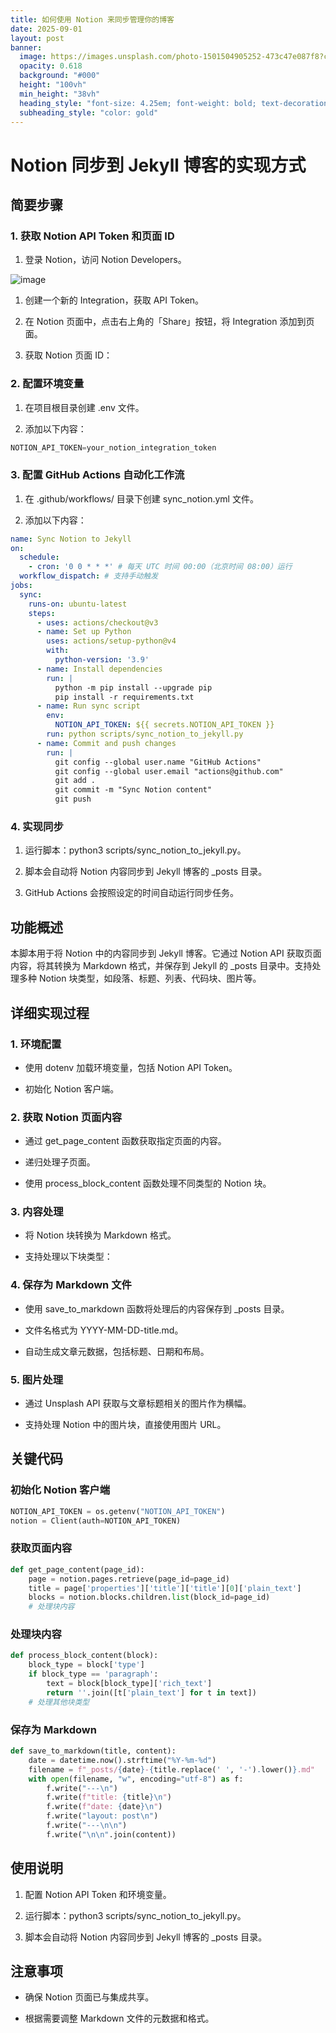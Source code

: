 ```yaml
---
title: 如何使用 Notion 来同步管理你的博客
date: 2025-09-01
layout: post
banner:
  image: https://images.unsplash.com/photo-1501504905252-473c47e087f8?crop=entropy&cs=tinysrgb&fit=max&fm=jpg&ixid=M3w2OTIwMzJ8MHwxfHJhbmRvbXx8fHx8fHx8fDE3NTY3NjUxMjV8&ixlib=rb-4.1.0&q=80&w=1080
  opacity: 0.618
  background: "#000"
  height: "100vh"
  min_height: "38vh"
  heading_style: "font-size: 4.25em; font-weight: bold; text-decoration: underline"
  subheading_style: "color: gold"
---
```


# Notion 同步到 Jekyll 博客的实现方式

## 简要步骤

### 1. 获取 Notion API Token 和页面 ID

1. 登录 Notion，访问 Notion Developers。

![image](https://prod-files-secure.s3.us-west-2.amazonaws.com/a7a0cc5a-89b9-4cda-8686-1fba0ca52f40/d19c1afe-dea5-4312-9333-786b0ba83054/image.png?X-Amz-Algorithm=AWS4-HMAC-SHA256&X-Amz-Content-Sha256=UNSIGNED-PAYLOAD&X-Amz-Credential=ASIAZI2LB4662ID4BO5C%2F20250901%2Fus-west-2%2Fs3%2Faws4_request&X-Amz-Date=20250901T221845Z&X-Amz-Expires=3600&X-Amz-Security-Token=IQoJb3JpZ2luX2VjELb%2F%2F%2F%2F%2F%2F%2F%2F%2F%2FwEaCXVzLXdlc3QtMiJHMEUCIQC9ARFroS8lwd1FegyGdGGLmwngGxBHxPX3WnrnsoqA%2BwIgDFEblKbgzoFzfJVuVLz3Xl8AsLw7AP3D7istJj4eRnIq%2FwMIHhAAGgw2Mzc0MjMxODM4MDUiDJNcHHbzRjRLaay9MCrcA2FuU80uQ%2FOSJi8%2FtWAThH0b8OpbUzrTNLsVL5sUVqXfXdk1rZUPwkzg6iOPbJu%2Ft3wYuFUmF3JQrxsZ%2F5y%2FV9yopGKbGi5LvjJrHVvs8NgWWMfhJq4go%2FF4aBnhbPpimfYGuq8dIQJKHk5DbAE92truoQjVo0%2BM2vB0cqiSC66lZBW0Qa0d4zbpk5e2Qd8Hg5KdxFZGSo15g4l%2B269ynGT5JeHAusaIgKiZaU9SFKMv4ddPUbU5%2FcMHkWT9xDQ0xuOglYtqWrvMaDCQPbnxqutu4xe6zur13y1ZYL9bTw5zc%2BtZa4TXCj9%2Fj3Vt97SeznPAezj%2FK83%2BVmj7p029yDv%2BhH5P94l0cOHp04rupgVV6pvWtU4h4cH2IdRJm9QYTjEHPNL5ZqY%2FQBcUahJgOscYe91kVsEpq1M%2B0nUnNORUBqUg5Z98wploUuBxFiQNVZCJWTGJpgU4KJ097hyDAqz%2FWdzRHoEao1rebeIXjyG%2FXCS6VReP4TFU%2FFA1lQcEajM9e4nlequ8AXAYIE49JRiaUBwh9MFgvhgNKBFEATwHgiqHCPdC5aupo2MNwZ3L5R038EzE4X%2F%2BY5S8eF5tSq6MEaspcQTymoq30LscJzjEKFiJfIp%2BeDxm%2BDPFMM2c2MUGOqUB4%2BeFAH0qP7j1USbn66Qk%2BnOyEGFq0fnerMhB0FJpJZilP50sT5vg2%2Fg%2FMyV4kmHYg99UZPohhkmtA7%2BxjPcBHRfodcieeH%2F%2F3vsU4qzPx2nzlKidrwAGsg21YNXr2Ul6FylQZSIG1yMeiu%2BeyM0eErEtCmkB%2Fyl91JkjzkutIlvlHs6EtCBrVQgHTpGarXpbuZBJMRPVJJ6H82FTQHmfc6eJqBbD&X-Amz-Signature=0772bd6c358d2a0dfb4881ea9d63174573b988a7613be7f0d3c12a210ac039d9&X-Amz-SignedHeaders=host&x-amz-checksum-mode=ENABLED&x-id=GetObject)

1. 创建一个新的 Integration，获取 API Token。

1. 在 Notion 页面中，点击右上角的「Share」按钮，将 Integration 添加到页面。

1. 获取 Notion 页面 ID：


### 2. 配置环境变量

1. 在项目根目录创建 .env 文件。

1. 添加以下内容：

```javascript
NOTION_API_TOKEN=your_notion_integration_token
```

### 3. 配置 GitHub Actions 自动化工作流

1. 在 .github/workflows/ 目录下创建 sync_notion.yml 文件。

1. 添加以下内容：

```yaml
name: Sync Notion to Jekyll
on:
  schedule:
    - cron: '0 0 * * *' # 每天 UTC 时间 00:00（北京时间 08:00）运行
  workflow_dispatch: # 支持手动触发
jobs:
  sync:
    runs-on: ubuntu-latest
    steps:
      - uses: actions/checkout@v3
      - name: Set up Python
        uses: actions/setup-python@v4
        with:
          python-version: '3.9'
      - name: Install dependencies
        run: |
          python -m pip install --upgrade pip
          pip install -r requirements.txt
      - name: Run sync script
        env:
          NOTION_API_TOKEN: ${{ secrets.NOTION_API_TOKEN }}
        run: python scripts/sync_notion_to_jekyll.py
      - name: Commit and push changes
        run: |
          git config --global user.name "GitHub Actions"
          git config --global user.email "actions@github.com"
          git add .
          git commit -m "Sync Notion content"
          git push
```

### 4. 实现同步

1. 运行脚本：python3 scripts/sync_notion_to_jekyll.py。

1. 脚本会自动将 Notion 内容同步到 Jekyll 博客的 _posts 目录。

1. GitHub Actions 会按照设定的时间自动运行同步任务。

## 功能概述

本脚本用于将 Notion 中的内容同步到 Jekyll 博客。它通过 Notion API 获取页面内容，将其转换为 Markdown 格式，并保存到 Jekyll 的 _posts 目录中。支持处理多种 Notion 块类型，如段落、标题、列表、代码块、图片等。

## 详细实现过程

### 1. 环境配置

- 使用 dotenv 加载环境变量，包括 Notion API Token。

- 初始化 Notion 客户端。

### 2. 获取 Notion 页面内容

- 通过 get_page_content 函数获取指定页面的内容。

- 递归处理子页面。

- 使用 process_block_content 函数处理不同类型的 Notion 块。

### 3. 内容处理

- 将 Notion 块转换为 Markdown 格式。

- 支持处理以下块类型：


### 4. 保存为 Markdown 文件

- 使用 save_to_markdown 函数将处理后的内容保存到 _posts 目录。

- 文件名格式为 YYYY-MM-DD-title.md。

- 自动生成文章元数据，包括标题、日期和布局。

### 5. 图片处理

- 通过 Unsplash API 获取与文章标题相关的图片作为横幅。

- 支持处理 Notion 中的图片块，直接使用图片 URL。

## 关键代码

### 初始化 Notion 客户端

```python
NOTION_API_TOKEN = os.getenv("NOTION_API_TOKEN")
notion = Client(auth=NOTION_API_TOKEN)
```

### 获取页面内容

```python
def get_page_content(page_id):
    page = notion.pages.retrieve(page_id=page_id)
    title = page['properties']['title']['title'][0]['plain_text']
    blocks = notion.blocks.children.list(block_id=page_id)
    # 处理块内容
```

### 处理块内容

```python
def process_block_content(block):
    block_type = block['type']
    if block_type == 'paragraph':
        text = block[block_type]['rich_text']
        return ''.join([t['plain_text'] for t in text])
    # 处理其他块类型
```

### 保存为 Markdown

```python
def save_to_markdown(title, content):
    date = datetime.now().strftime("%Y-%m-%d")
    filename = f"_posts/{date}-{title.replace(' ', '-').lower()}.md"
    with open(filename, "w", encoding="utf-8") as f:
        f.write("---\n")
        f.write(f"title: {title}\n")
        f.write(f"date: {date}\n")
        f.write("layout: post\n")
        f.write("---\n\n")
        f.write("\n\n".join(content))
```

## 使用说明

1. 配置 Notion API Token 和环境变量。

1. 运行脚本：python3 scripts/sync_notion_to_jekyll.py。

1. 脚本会自动将 Notion 内容同步到 Jekyll 博客的 _posts 目录。

## 注意事项

- 确保 Notion 页面已与集成共享。

- 根据需要调整 Markdown 文件的元数据和格式。
